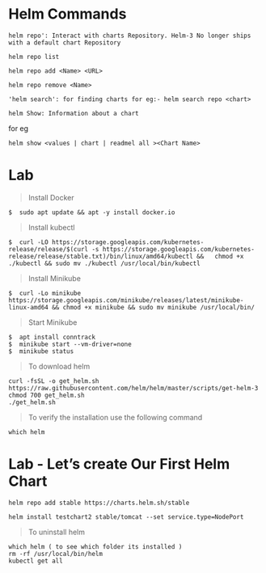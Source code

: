 # Helm Commands 

```
helm repo': Interact with charts Repository. Helm-3 No longer ships with a default chart Repository
```

```
helm repo list 
```

```
helm repo add <Name> <URL>
```

```
helm repo remove <Name>
```

```
'helm search': for finding charts for eg:- helm search repo <chart>
```

```
helm Show: Information about a chart
```

for eg

```
helm show <values | chart | readmel all ><Chart Name>
```


# Lab

> Install Docker

```
$  sudo apt update && apt -y install docker.io
```

> Install kubectl

```
$  curl -LO https://storage.googleapis.com/kubernetes-release/release/$(curl -s https://storage.googleapis.com/kubernetes-release/release/stable.txt)/bin/linux/amd64/kubectl &&   chmod +x ./kubectl && sudo mv ./kubectl /usr/local/bin/kubectl
```

> Install Minikube

```
$  curl -Lo minikube https://storage.googleapis.com/minikube/releases/latest/minikube-linux-amd64 && chmod +x minikube && sudo mv minikube /usr/local/bin/
```

> Start Minikube

```
$  apt install conntrack
$  minikube start --vm-driver=none
$  minikube status
```

> To download helm

```
curl -fsSL -o get_helm.sh https://raw.githubusercontent.com/helm/helm/master/scripts/get-helm-3
chmod 700 get_helm.sh
./get_helm.sh

```

> To verify the installation use the following command

```
which helm
```

# Lab - Let’s create Our First Helm Chart

```
helm repo add stable https://charts.helm.sh/stable
```

```
helm install testchart2 stable/tomcat --set service.type=NodePort
```

> To uninstall helm

```
which helm ( to see which folder its installed )
rm -rf /usr/local/bin/helm
kubectl get all
```
